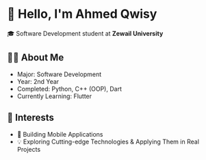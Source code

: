 # 👋 Hello, I'm Ahmed Qwisy  

🎓 Software Development student at **Zewail University**  

## 🧑‍💻 About Me  
- Major: Software Development  
- Year: 2nd Year  
- Completed: Python, C++ (OOP), Dart  
- Currently Learning: Flutter  

## 🚀 Interests  
- 📱 Building Mobile Applications  
- 💡 Exploring Cutting-edge Technologies & Applying Them in Real Projects